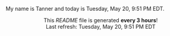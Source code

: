 My name is Tanner and today is Tuesday, May 20, 9:51 PM EDT.

<p align="center">This <i>README</i> file is generated <b>every 3 hours</b>!</br>Last refresh: Tuesday, May 20, 9:51 PM EDT<br /></p>
